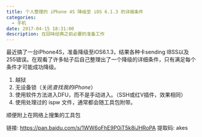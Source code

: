 ```yaml
---
title: 个人整理的 iPhone 4S 降级至 iOS 6.1.3 的详细条件
categories: 
  - 手机
date: 2017-04-15 18:31:00
description: 在回味经典之前必要的准备工作
---
```


最近搞了一台iPhone4S，准备降级至iOS6.1.3，结果各种卡sending IBSS以及255错误。在观看了许多帖子后自己整理出了一个降级的详细条件，只有满足每个条件才可能成功降级。

1. 越狱
2. 无设备锁（关闭*查找我的iPhone*）
3. 使用软件方法进入DFU，而不是手动进入。（SSH或红V插件，效果相同）
4. 使用处理过的 ispw 文件，通常都会随工具包附带。

顺便附上在网络上搜集的工具包

链接: https://pan.baidu.com/s/1WW6oFhE9P0iT5k8iJHRoPA 提取码: akes

